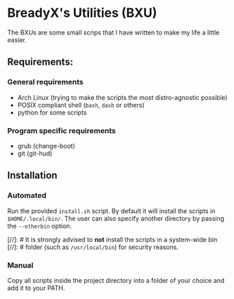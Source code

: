 # BreadyX's Utilities (BXU)

The BXUs are some small scrips that I have written to make my life a little 
easier.

## Requirements:
### General requirements
- Arch Linux (trying to make the scripts the most distro-agnostic possible)
- POSIX compliant shell (`bash`, `dash` or others)
- python for some scripts

### Program specific requirements
- grub (change-boot)
- git (git-hud)

## Installation
### Automated
Run the provided `install.sh` script. By default it will install the scripts in
`$HOME/.local/bin/`. The user can also specify another directory by passing the
`--otherbin` option. 

[//]: # It is strongly advised to **not** install the scripts in a system-wide bin 
[//]: # folder (such as `/usr/local/bin`) for security reasons.

### Manual
Copy all scripts inside the project directory into a folder of your choice and
add it to your PATH.
